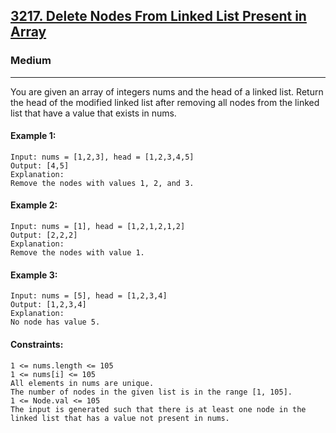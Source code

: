 [3217. Delete Nodes From Linked List Present in Array](https://leetcode.com/problems/delete-nodes-from-linked-list-present-in-array/description/?envType=daily-question&envId=2024-09-06)
---------------------------------------------------------------------------------------------------------------------------------------------

### Medium
---------------------------------------------------------------------------------------------------------------------------------------------

You are given an array of integers nums and the head of a linked list. Return the head of the modified linked list after removing all nodes from the linked list that have a value that exists in nums.

#### Example 1:
```
Input: nums = [1,2,3], head = [1,2,3,4,5]
Output: [4,5]
Explanation:
Remove the nodes with values 1, 2, and 3.
```
#### Example 2:
```
Input: nums = [1], head = [1,2,1,2,1,2]
Output: [2,2,2]
Explanation:
Remove the nodes with value 1.
```
#### Example 3:
```
Input: nums = [5], head = [1,2,3,4]
Output: [1,2,3,4]
Explanation:
No node has value 5.
```
#### Constraints:
```
1 <= nums.length <= 105
1 <= nums[i] <= 105
All elements in nums are unique.
The number of nodes in the given list is in the range [1, 105].
1 <= Node.val <= 105
The input is generated such that there is at least one node in the linked list that has a value not present in nums.
```
